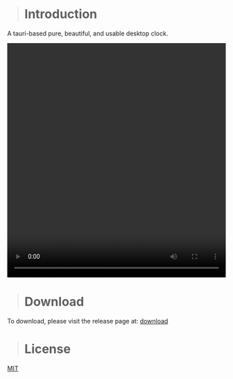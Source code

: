 ># Introduction
A tauri-based pure, beautiful, and usable desktop clock.

<div align="center">
<video width="100%" height="540" controls>
    <source src="https://github.com/zennolux/clock.desktop/assets/147602513/ef0ef92f-491d-4440-9361-2164262919df" type="video/mp4">
</video>
</div>

># Download
To download, please visit the release page at: [download](https://github.com/zennolux/clock.desktop/releases/tag/v0.1.0)

># License
[MIT](https://opensource.org/license/MIT)
